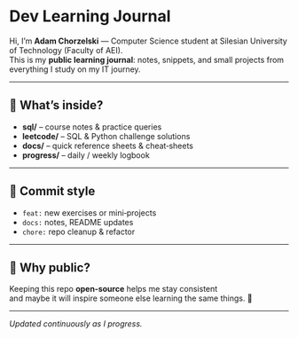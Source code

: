 # Dev Learning Journal

Hi, I’m **Adam Chorzelski** — Computer Science student at Silesian University of Technology (Faculty of AEI).  
This is my **public learning journal**: notes, snippets, and small projects from everything I study on my IT journey.

---

## 📂 What’s inside?

- **sql/** – course notes & practice queries  
- **leetcode/** – SQL & Python challenge solutions  
- **docs/** – quick reference sheets & cheat‑sheets  
- **progress/** – daily / weekly logbook  

---

## 📝 Commit style

- `feat:` new exercises or mini‑projects  
- `docs:` notes, README updates  
- `chore:` repo cleanup & refactor  

---

## 🌱 Why public?

Keeping this repo **open‑source** helps me stay consistent  
and maybe it will inspire someone else learning the same things. 🚀

---

_Updated continuously as I progress._
